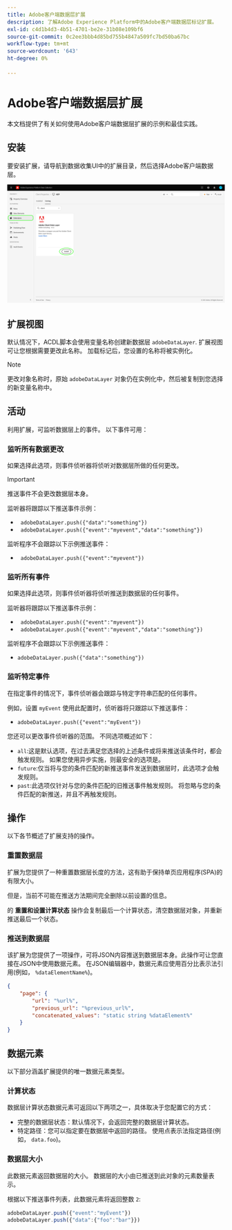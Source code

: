 ```yaml
---
title: Adobe客户端数据层扩展
description: 了解Adobe Experience Platform中的Adobe客户端数据层标记扩展。
exl-id: c4d1b4d3-4b51-4701-be2e-31b08e109bf6
source-git-commit: 0c2ee3bbb4d85bd755b4847a509fc7bd50ba67bc
workflow-type: tm+mt
source-wordcount: '643'
ht-degree: 0%

---
```


# Adobe客户端数据层扩展

本文档提供了有关如何使用Adobe客户端数据层扩展的示例和最佳实践。

<!-- (Missing document?)
If you would like to have more details on development consideration, [please reach this page](./dev.md). -->

## 安装

要安装扩展，请导航到数据收集UI中的扩展目录，然后选择Adobe客户端数据层。

![目录中的ACDL扩展视图](./images/catalog.png)

<!-- (GitHub link?)
There is also the possibility to fork this project. You can download this github project, realize the change that you deem required for your specific use-case and re-upload it on your Organization as a private extension.
This installation will not be supported on our end.<br>
>[!NOTE]
>
> _Consider renaming the extension name in the extension.json file_ -->

## 扩展视图

默认情况下，ACDL脚本会使用变量名称创建新数据层 `adobeDataLayer`. 扩展视图可让您根据需要更改此名称。 加载标记后，您设置的名称将被实例化。

>[!NOTE]
>
>更改对象名称时，原始 `adobeDataLayer` 对象仍在实例化中，然后被复制到您选择的新变量名称中。

## 活动

利用扩展，可监听数据层上的事件。 以下事件可用：

### 监听所有数据更改

如果选择此选项，则事件侦听器将侦听对数据层所做的任何更改。

>[!IMPORTANT]
>
>推送事件不会更改数据层本身。

监听器将跟踪以下推送事件示例：

* ` adobeDataLayer.push({"data":"something"})`
* ` adobeDataLayer.push({"event":"myevent","data":"something"})`

监听程序不会跟踪以下示例推送事件：

* ` adobeDataLayer.push({"event":"myevent"})`

### 监听所有事件

如果选择此选项，则事件侦听器将侦听推送到数据层的任何事件。

监听器将跟踪以下推送事件示例：

* ` adobeDataLayer.push({"event":"myevent"})`
* ` adobeDataLayer.push({"event":"myevent","data":"something"})`

监听程序不会跟踪以下示例推送事件：

* ` adobeDataLayer.push({"data":"something"}) `

### 监听特定事件

在指定事件的情况下，事件侦听器会跟踪与特定字符串匹配的任何事件。

例如，设置 `myEvent` 使用此配置时，侦听器将只跟踪以下推送事件：

* `adobeDataLayer.push({"event":"myEvent"})`

您还可以更改事件侦听器的范围。 不同选项概述如下：

* `all`:这是默认选项，在过去满足您选择的上述条件或将来推送该条件时，都会触发规则。 如果您使用异步实施，则最安全的选项是。
* `future`:仅当将与您的条件匹配的新推送事件发送到数据层时，此选项才会触发规则。
* `past`:此选项仅针对与您的条件匹配的旧推送事件触发规则。 将忽略与您的条件匹配的新推送，并且不再触发规则。

## 操作

以下各节概述了扩展支持的操作。

### 重置数据层

扩展为您提供了一种重置数据层长度的方法，这有助于保持单页应用程序(SPA)的有限大小。

但是，当前不可能在推送方法期间完全删除以前设置的信息。

的 **重置和设置计算状态** 操作会复制最后一个计算状态，清空数据层对象，并重新推送最后一个状态。

### 推送到数据层

该扩展为您提供了一项操作，可将JSON内容推送到数据层本身。此操作可让您直接在JSON中使用数据元素。 在JSON编辑器中，数据元素应使用百分比表示法引用(例如， `%dataElementName%`)。

```json
{
    "page": {
        "url": "%url%",
        "previous_url": "%previous_url%",
        "concatenated_values": "static string %dataElement%"
    }
}
```

## 数据元素

以下部分涵盖扩展提供的唯一数据元素类型。

### 计算状态

数据层计算状态数据元素可返回以下两项之一，具体取决于您配置它的方式：

* 完整的数据层状态：默认情况下，会返回完整的数据层计算状态。
* 特定路径：您可以指定要在数据层中返回的路径。 使用点表示法指定路径(例如， `data.foo`)。

### 数据层大小

此数据元素返回数据层的大小。 数据层的大小由已推送到此对象的元素数量表示。

根据以下推送事件列表，此数据元素将返回整数 `2`:

```js
adobeDataLayer.push({"event":"myEvent"})
adobeDataLayer.push({"data":{"foo":"bar"}})
```

